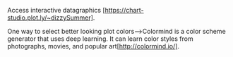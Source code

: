 

Access interactive datagraphics [https://chart-studio.plot.ly/~dizzySummer].


One way to select better looking plot colors-->Colormind is a color scheme generator that uses deep learning. It can learn color styles from photographs, movies, and popular art[http://colormind.io/].
